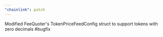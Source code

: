```yaml
---
"chainlink": patch
---
```


Modified FeeQuoter's TokenPriceFeedConfig struct to support tokens with zero decimals #bugfix
